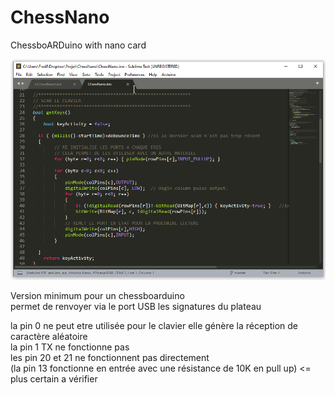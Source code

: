 # ChessNano
ChessboARDuino with nano card  

 ![Screenshot](Screenshot.png)

Version minimum pour un chessboarduino  
permet de renvoyer via le port USB les signatures du plateau  

la pin 0 ne peut etre utilisée pour le clavier elle génère la réception de caractère aléatoire  
la pin 1 TX ne fonctionne pas  
les pin 20 et 21 ne fonctionnent pas directement  
(la pin 13 fonctionne en entrée avec une résistance de 10K en pull up) <= plus certain a vérifier  



